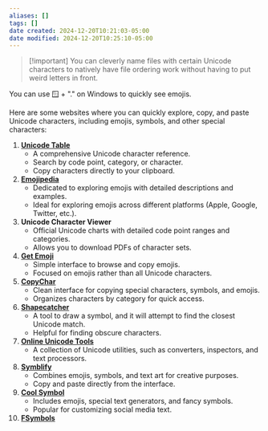 ```yaml
---
aliases: []
tags: []
date created: 2024-12-20T10:21:03-05:00
date modified: 2024-12-20T10:25:10-05:00
---
```


> [!important] You can cleverly name files with certain Unicode characters to natively have file ordering work without having to put weird letters in front.

You can use 🪟 + "." on Windows to quickly see emojis.

Here are some websites where you can quickly explore, copy, and paste Unicode characters, including emojis, symbols, and other special characters:

1.  **[Unicode Table](https://unicode-table.com/)**
    - A comprehensive Unicode character reference.
    - Search by code point, category, or character.
    - Copy characters directly to your clipboard.
2.  **[Emojipedia](https://emojipedia.org/)**
    - Dedicated to exploring emojis with detailed descriptions and examples.
    - Ideal for exploring emojis across different platforms (Apple, Google, Twitter, etc.).
3.  **Unicode Character Viewer**
    - Official Unicode charts with detailed code point ranges and categories.
    - Allows you to download PDFs of character sets.
4.  **[Get Emoji](https://getemoji.com/)**
    - Simple interface to browse and copy emojis.
    - Focused on emojis rather than all Unicode characters.
5.  **[CopyChar](https://copychar.cc/)**
    - Clean interface for copying special characters, symbols, and emojis.
    - Organizes characters by category for quick access.
6.  **[Shapecatcher](https://shapecatcher.com/)**
    - A tool to draw a symbol, and it will attempt to find the closest Unicode match.
    - Helpful for finding obscure characters.
7.  **[Online Unicode Tools](https://onlineunicodetools.com/)**
    - A collection of Unicode utilities, such as converters, inspectors, and text processors.
8.  **[Symblify](https://symblify.com/)**
    - Combines emojis, symbols, and text art for creative purposes.
    - Copy and paste directly from the interface.
9.  **[Cool Symbol](https://coolsymbol.com/)**
    - Includes emojis, special text generators, and fancy symbols.
    - Popular for customizing social media text.
10.  **[FSymbols](https://fsymbols.com/)**